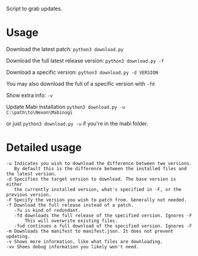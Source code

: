 Script to grab updates.

# Usage #
Download the latest patch: `python3 download.py`

Download the full latest release version: `python3 download.py -f`

Download a specific version: `python3 download.py -d VERSION`

You may also download the full of a specific version with `-fd`

Show extra info: `-v`

Update Mabi installation `python3 download.py -u C:\path\to\Nexon\Mabinogi`

or just `python3 download.py -u` if you're in the mabi folder.

# Detailed usage #
    -u Indicates you wish to download the difference between two versions.
       By default this is the difference between the installed files and the latest version. 
    -d Specifies the target version to download. The base version is either
       the currently installed version, what's specified in -F, or the previous version.
    -F Specify the version you wish to patch from. Generally not needed.
    -f Download the full release instead of a patch.
       -fu is kind of redundant.
       -fd downloads the full release of the specified version. Ignores -F
           This will overwrite existing files.
       -fud continues a full download of the specified version. Ignores -F
    -m Downloads the manifest to manifest.json. It does not prevent updating.
    -v Shows more information, like what files are downloading.
    -vv Shoes debug information you likely won't need.
